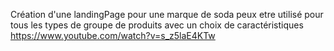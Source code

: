Création d'une landingPage pour une marque de soda peux etre utilisé pour 
tous les types de groupe de produits avec un choix de caractéristiques  
https://www.youtube.com/watch?v=s_z5laE4KTw
